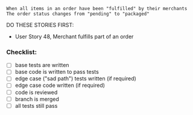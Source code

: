 ```
When all items in an order have been "fulfilled" by their merchants
The order status changes from "pending" to "packaged"
```

DO THESE STORIES FIRST:
- User Story 48, Merchant fulfills part of an order

### Checklist:

- [ ] base tests are written
- [ ] base code is written to pass tests
- [ ] edge case ("sad path") tests written (if required)
- [ ] edge case code written (if required)
- [ ] code is reviewed
- [ ] branch is merged
- [ ] all tests still pass
